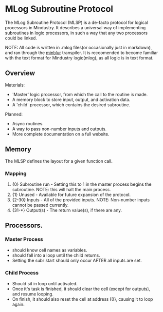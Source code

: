 # MLog Subroutine Protocol

The MLog Subroutine Protocol (MLSP) is a de-facto protocol for logical processors in
Mindustry. It describes a universal way of implementing subroutines in logic processors,
in such a way that any two processors could be linked.

NOTE: All code is written in .mlog files(or occasionally just in markdown), and ran through the 
[minblur](https://github.com/Bindernews/minblur) transpiler. It is reccomended to become familiar
with the text format for Mindustry logic(mlog), as all logic is in text format.

## Overview

Materials:

 * 'Master' logic processor, from which the call to the routine is made.
 * A memory block to store input, output, and activation data.
 * A 'child' processor, which contains the desired subroutine.

Planned:
 * Async routines
 * A way to pass non-number inputs and outputs.
 * More complete documentation on a full website.

## Memory

The MLSP defines the layout for a given function call.

### Mapping

 1. {0}     Subroutine run - Setting this to 1 in the master process begins the subroutine. NOTE: this will halt the main process.
 2. {1}     Unused         - Available for future expansion of the protocol.
 3. {2-30}  Inputs         - All of the provided inputs. NOTE: Non-number inputs cannot be passed currently.
 4. {31-\*}  Output(s)     - The return value(s), if there are any.

## Processors.

### Master Process

 * should know cell names as variables.
 * should fall into a loop until the child returns.
 * Setting the subr start should only occur AFTER all inputs are set.

### Child Process

 * Should sit in loop until activated.
 * Once it's task is finished, it should clear the cell (except for outputs), and resume looping.
 * On finish, it should also reset the cell at address {0}, causing it to loop again.

